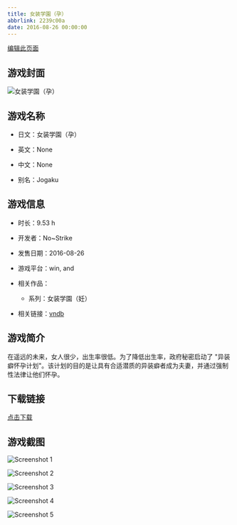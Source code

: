 ```yaml
---
title: 女装学園（孕）
abbrlink: 2239c00a
date: 2016-08-26 00:00:00
---
```

[编辑此页面](https://github.com/ACG-3/ADV3-source/blob/main/source/_posts/%E5%A5%B3%E8%A3%85%E5%AD%A6%E5%9C%92%EF%BC%88%E5%AD%95%EF%BC%89.md)

## 游戏封面

![女装学園（孕）](https://pan.timero.xyz/d/onedrive/img_lib_001/%E5%A5%B3%E8%A3%85%E5%AD%A6%E5%9C%92%EF%BC%88%E5%AD%95%EF%BC%89_cover.avif)


## 游戏名称

- 日文：女装学園（孕）
- 英文：None
- 中文：None

- 别名：Jogaku


## 游戏信息

- 时长：9.53 h
- 开发者：No~Strike
- 发售日期：2016-08-26
- 游戏平台：win, and
- 相关作品：
   - 系列：女装学園（妊）

- 相关链接：[vndb](https://vndb.org/v19399)


## 游戏简介

在遥远的未来，女人很少，出生率很低。为了降低出生率，政府秘密启动了 "异装癖怀孕计划"。该计划的目的是让具有合适潜质的异装癖者成为夫妻，并通过强制性法律让他们怀孕。


## 下载链接

[点击下载](https://pan.timero.xyz/onedrive/adv_lib_001/%E5%A5%B3%E8%A3%85%E5%AD%A6%E5%9C%92%EF%BC%88%E5%AD%95%EF%BC%89)


## 游戏截图


![Screenshot 1](https://pan.timero.xyz/d/onedrive/img_lib_001/%E5%A5%B3%E8%A3%85%E5%AD%A6%E5%9C%92%EF%BC%88%E5%AD%95%EF%BC%89_Screenshot_1.avif)

![Screenshot 2](https://pan.timero.xyz/d/onedrive/img_lib_001/%E5%A5%B3%E8%A3%85%E5%AD%A6%E5%9C%92%EF%BC%88%E5%AD%95%EF%BC%89_Screenshot_2.avif)

![Screenshot 3](https://pan.timero.xyz/d/onedrive/img_lib_001/%E5%A5%B3%E8%A3%85%E5%AD%A6%E5%9C%92%EF%BC%88%E5%AD%95%EF%BC%89_Screenshot_3.avif)

![Screenshot 4](https://pan.timero.xyz/d/onedrive/img_lib_001/%E5%A5%B3%E8%A3%85%E5%AD%A6%E5%9C%92%EF%BC%88%E5%AD%95%EF%BC%89_Screenshot_4.avif)

![Screenshot 5](https://pan.timero.xyz/d/onedrive/img_lib_001/%E5%A5%B3%E8%A3%85%E5%AD%A6%E5%9C%92%EF%BC%88%E5%AD%95%EF%BC%89_Screenshot_5.avif)

